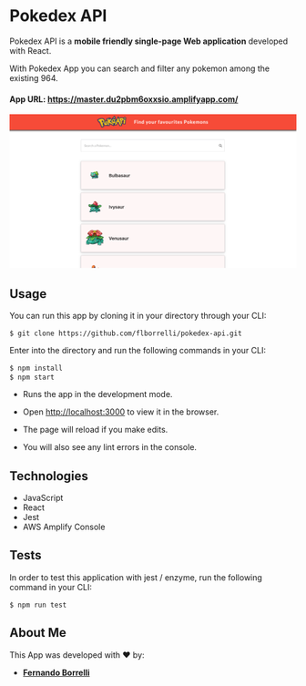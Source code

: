# Pokedex API
Pokedex API is a **mobile friendly single-page Web application** developed with React.  

With Pokedex App you can search and filter any pokemon among the existing 964.

#### App URL: https://master.du2pbm6oxxsio.amplifyapp.com/

![](/public/images/home.png)

## Usage

You can run this app by cloning it in your directory through your CLI:

```
$ git clone https://github.com/flborrelli/pokedex-api.git
```

Enter into the directory and run the following commands in your CLI:
```
$ npm install
$ npm start
```

- Runs the app in the development mode.

- Open [http://localhost:3000](http://localhost:3000) to view it in the browser.

- The page will reload if you make edits.

- You will also see any lint errors in the console.

## Technologies

- JavaScript
- React
- Jest
- AWS Amplify Console

## Tests

In order to test this application with jest / enzyme, run the following command in your CLI:

```
$ npm run test
```

## About Me

This App was developed with :heart: by:

- [**Fernando Borrelli**](https://github.com/flborrelli)





